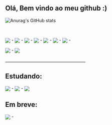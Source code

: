 ## Olá, Bem vindo ao meu github :) 

![Anurag's GitHub stats](https://github-readme-stats.vercel.app/api?username=Guilherme-Goncalves-de-Souza&show_icons=true&theme=radical)

<br>

<div>
  
  <img align = "center" src = "https://img.shields.io/badge/HTML5-E34F26?style=for-the-badge&logo=html5&logoColor=white"> -
  <img align = "center" src = "https://img.shields.io/badge/CSS3-1572B6?style=for-the-badge&logo=css3&logoColor=white"> -
  <img align = "center" src = "https://img.shields.io/badge/JavaScript-323330?style=for-the-badge&logo=javascript&logoColor=F7DF1E"> - 
  <img align = "center" src = "https://img.shields.io/badge/Node.js-43853D?style=for-the-badge&logo=node-dot-js&logoColor=white"> -
  <img align = "center" src = "https://img.shields.io/badge/npm-CB3837?style=for-the-badge&logo=npm&logoColor=white"> -
  <img align = "center" src = "https://img.shields.io/badge/Express.js-000000?style=for-the-badge&logo=express&logoColor=white"> -
  <img align = "center" src = "https://img.shields.io/badge/MongoDB-4EA94B?style=for-the-badge&logo=mongodb&logoColor=white"> - 
  
  <img align = "center" src = "https://img.shields.io/badge/MySQL-00000F?style=for-the-badge&logo=mysql&logoColor=white"> -
  <img align = "center" src = "https://img.shields.io/badge/Arduino_IDE-00979D?style=for-the-badge&logo=arduino&logoColor=white">
  
</div>
________________________________________

## Estudando:

<div>
  
  <img align = "center" src = "https://img.shields.io/badge/Git-F05032?style=for-the-badge&logo=git&logoColor=white"> -
  <img align = "center" src = "https://img.shields.io/badge/Linux-FCC624?style=for-the-badge&logo=linux&logoColor=black"> -
  <img align = "center" src = "https://img.shields.io/badge/C%23-239120?style=for-the-badge&logo=c-sharp&logoColor=white">

</div>

## Em breve: 

<div>
  
  <img align = "center" src = "https://img.shields.io/badge/LinkedIn-0077B5?style=for-the-badge&logo=linkedin&logoColor=white"> -

</div>

<!-- Créditos: 1- https://github.com/alexandresanlim/Badges4-README.md-Profile#-office- 
              2- https://github.com/rafaballerini/rafaballerini
              3- https://github.com/anuraghazra/github-readme-stats/blob/master/docs/readme_pt-BR.md#cart%C3%A3o-de-estat%C3%ADsticas-do-github 
-->

